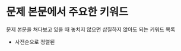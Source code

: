 문제 본문에서 주요한 키워드
===========================

문제 본문을 쳐다보고 있을 때 놓치지 않으면 삽질하지 않아도 되는 키워드 목록

* 사전순으로 정렬된